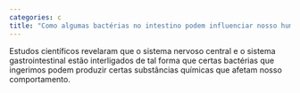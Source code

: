 ```yaml
---
categories: c
title: "Como algumas bactérias no intestino podem influenciar nosso humor"
---
```

Estudos científicos revelaram que o sistema nervoso central e o sistema gastrointestinal estão interligados de tal forma que certas bactérias que ingerimos podem produzir certas substâncias químicas que afetam nosso comportamento.